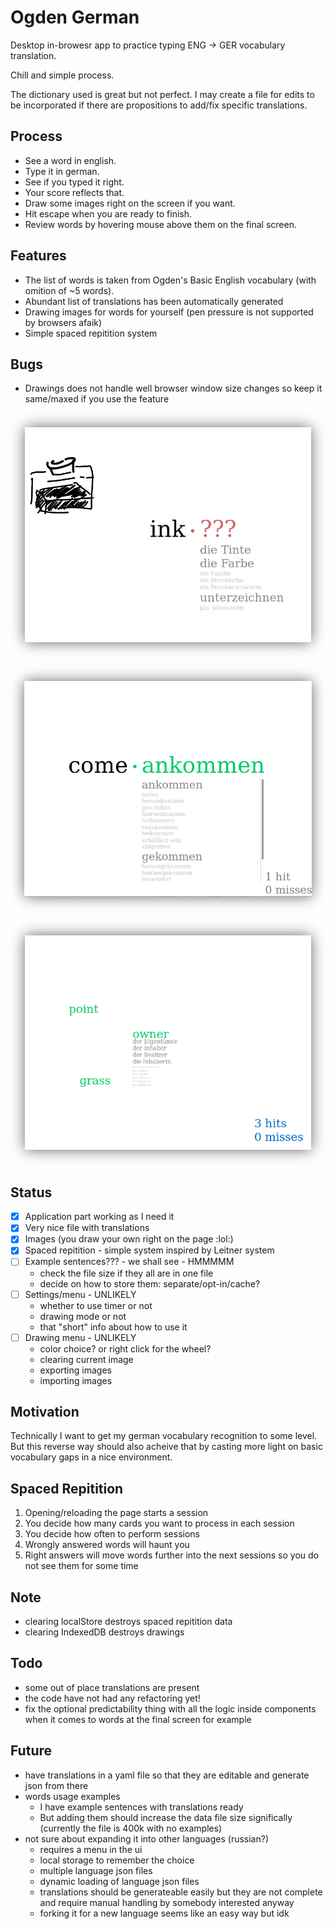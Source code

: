 # Ogden German

Desktop in-browesr app to practice typing ENG -> GER vocabulary translation.

Chill and simple process.

The dictionary used is great but not perfect.
I may create a file for edits to be incorporated if there are propositions to add/fix specific translations.

## Process

- See a word in english.
- Type it in german.
- See if you typed it right.
- Your score reflects that.
- Draw some images right on the screen if you want.
- Hit escape when you are ready to finish.
- Review words by hovering mouse above them on the final screen.

## Features

- The list of words is taken from Ogden's Basic English vocabulary (with omition of ~5 words).
- Abundant list of translations has been automatically generated
- Drawing images for words for yourself (pen pressure is not supported by browsers afaik)
- Simple spaced repitition system

## Bugs

- Drawings does not handle well browser window size changes so keep it same/maxed if you use the feature

![wrong-answer](/shots/wrong.png?raw=true)

![right-answer](/shots/right.png?raw=true)

![final-review](/shots/final.png?raw=true)

## Status

- [X] Application part working as I need it
- [X] Very nice file with translations
- [X] Images (you draw your own right on the page :lol:)
- [X] Spaced repitition - simple system inspired by Leitner system
- [ ] Example sentences??? - we shall see - HMMMMM
  * check the file size if they all are in one file
  * decide on how to store them: separate/opt-in/cache?
- [ ] Settings/menu - UNLIKELY
  * whether to use timer or not
  * drawing mode or not
  * that "short" info about how to use it
- [ ] Drawing menu - UNLIKELY
  * color choice? or right click for the wheel?
  * clearing current image
  * exporting images
  * importing images

## Motivation

Technically I want to get my german vocabulary recognition to some level.
But this reverse way should also acheive that by casting more light on basic vocabulary gaps in a nice environment.

## Spaced Repitition

1. Opening/reloading the page starts a session
1. You decide how many cards you want to process in each session
1. You decide how often to perform sessions
1. Wrongly answered words will haunt you
1. Right answers will move words further into the next sessions so you do not see them for some time

## Note

- clearing localStore destroys spaced repitition data
- clearing IndexedDB destroys drawings

## Todo

- some out of place translations are present
- the code have not had any refactoring yet!
- fix the optional predictability thing with all the logic inside components when it comes to words at the final screen for example

## Future

- have translations in a yaml file so that they are editable and generate json from there
- words usage examples
  * I have example sentences with translations ready
  * But adding them should increase the data file size significally (currently the file is 400k with no examples)
- not sure about expanding it into other languages (russian?)
  * requires a menu in the ui
  * local storage to remember the choice
  * multiple language json files
  * dynamic loading of language json files
  * translations should be generateable easily but they
    are not complete and require manual handling by somebody interested anyway
  * forking it for a new language seems like an easy way but idk
